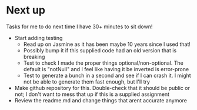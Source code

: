 # Next up

Tasks for me to do next time I have 30+ minutes to sit down!

- Start adding testing
  - Read up on Jasmine as it has been maybe 10 years since I used that!
  - Possibly bump it if this supplied code had an old version that is breaking
  - Test to check I made the proper things optional/non-optional. The default is "notNull" and I feel like having it be inverted is error-prone
  - Test to generate a bunch in a second and see if I can crash it. I might not be able to generate them fast enough, but I'll try
- Make github repository for this. Double-check that it should be public or not; I don't want to mess that up if this is a supplied assignment
- Review the readme.md and change things that arent accurate anymore
